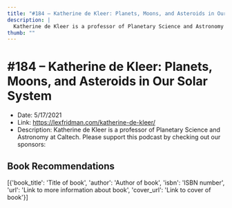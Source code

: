 ```yaml
---
title: "#184 – Katherine de Kleer: Planets, Moons, and Asteroids in Our Solar System"
description: |
  Katherine de Kleer is a professor of Planetary Science and Astronomy at Caltech. Please support this podcast by checking out our sponsors:"
thumb: ""
---
```


# #184 – Katherine de Kleer: Planets, Moons, and Asteroids in Our Solar System

  - Date: 5/17/2021
  - Link: https://lexfridman.com/katherine-de-kleer/
  - Description: Katherine de Kleer is a professor of Planetary Science and Astronomy at Caltech. Please support this podcast by checking out our sponsors:

## Book Recommendations

[{'book_title': 'Title of book', 'author': 'Author of book', 'isbn': 'ISBN number', 'url': 'Link to more information about book', 'cover_url': 'Link to cover of book'}]